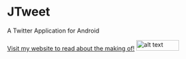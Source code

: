 # JTweet
A Twitter Application for Android

[Visit my website to read about the making of!](http://jreilly.me/)
<img src="http://jreilly.me/Media/JTweet/newtimeline.png" alt="alt text" style="width:100px;height:25px">
